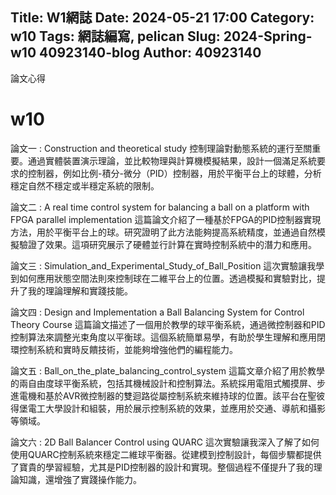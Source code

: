 
Title: W1網誌
Date: 2024-05-21 17:00
Category: w10
Tags: 網誌編寫, pelican
Slug: 2024-Spring-w10 40923140-blog 
Author: 40923140
---

論文心得

<!-- PELICAN_END_SUMMARY -->

# w10
論文一 : Construction and theoretical study
控制理論對動態系統的運行至關重要。通過實體裝置演示理論，並比較物理與計算機模擬結果，設計一個滿足系統要求的控制器，例如比例-積分-微分（PID）控制器，用於平衡平台上的球體，分析穩定自然不穩定或半穩定系統的限制。

論文二 : A real time control system for balancing a ball on a platform with FPGA parallel implementation
這篇論文介紹了一種基於FPGA的PID控制器實現方法，用於平衡平台上的球。研究證明了此方法能夠提高系統精度，並通過自然模擬驗證了效果。這項研究展示了硬體並行計算在實時控制系統中的潛力和應用。

論文三 : Simulation_and_Experimental_Study_of_Ball_Position
這次實驗讓我學到如何應用狀態空間法則來控制球在二維平台上的位置。透過模擬和實驗對比，提升了我的理論理解和實踐技能。

論文四 : Design and Implementation a Ball Balancing System for Control Theory Course
這篇論文描述了一個用於教學的球平衡系統，通過微控制器和PID控制算法來調整光束角度以平衡球。這個系統簡單易學，有助於學生理解和應用閉環控制系統和實時反饋技術，並能夠增強他們的編程能力。

論文五 : Ball_on_the_plate_balancing_control_system
這篇文章介紹了用於教學的兩自由度球平衡系統，包括其機械設計和控制算法。系統採用電阻式觸摸屏、步進電機和基於AVR微控制器的雙迴路從屬控制系統來維持球的位置。該平台在聖彼得堡電工大學設計和組裝，用於展示控制系統的效果，並應用於交通、導航和攝影等領域。


論文六 : 2D Ball Balancer Control using QUARC
這次實驗讓我深入了解了如何使用QUARC控制系統來穩定二維球平衡器。從建模到控制設計，每個步驟都提供了寶貴的學習經驗，尤其是PID控制器的設計和實現。整個過程不僅提升了我的理論知識，還增強了實踐操作能力。

